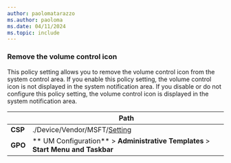 ```yaml
---
author: paolomatarazzo
ms.author: paoloma
ms.date: 04/11/2024
ms.topic: include
---
```


### Remove the volume control icon

This policy setting allows you to remove the volume control icon from the system control area. If you enable this policy setting, the volume control icon is not displayed in the system notification area. If you disable or do not configure this policy setting, the volume control icon is displayed in the system notification area.

|  | Path |
|--|--|
| **CSP** | ./Device/Vendor/MSFT/[Setting]() |
| **GPO** | ** UM Configuration** > **Administrative Templates** > **Start Menu and Taskbar** |
